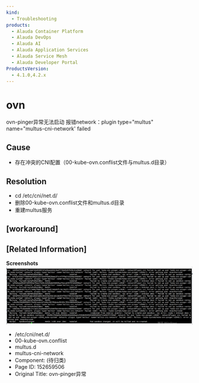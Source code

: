 ```yaml
---
kind:
  - Troubleshooting
products:
  - Alauda Container Platform
  - Alauda DevOps
  - Alauda AI
  - Alauda Application Services
  - Alauda Service Mesh
  - Alauda Developer Portal
ProductsVersion:
  - 4.1.0,4.2.x
---
```

<!-- A type of document that involves encountering a fault, diagnosing it, performing root cause analysis, and providing solutions. -->

# ovn

ovn-pinger异常无法启动 报错network：plugin type="multus" name="multus-cni-network' failed

## Cause
- 存在冲突的CNI配置（00-kube-ovn.conflist文件与multus.d目录）

## Resolution
- cd /etc/cni/net.d/
- 删除00-kube-ovn.conflist文件和multus.d目录
- 重建multus服务

## [workaround]

## [Related Information]
**Screenshots**
![](assets/ovn-pingeryi-chang/image2023-7-20_13-56-20.png)
- /etc/cni/net.d/
- 00-kube-ovn.conflist
- multus.d
- multus-cni-network
- Component: (待归类)
- Page ID: 152659506
- Original Title: ovn-pinger异常
